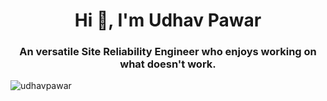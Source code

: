 <h1 align="center">Hi 👋, I'm Udhav Pawar</h1>
<h3 align="center">An versatile Site Reliability Engineer who enjoys working on what doesn't work.</h3>

<p align="left"> <img src="https://komarev.com/ghpvc/?username=udhavpawar" alt="udhavpawar" /> </p>
